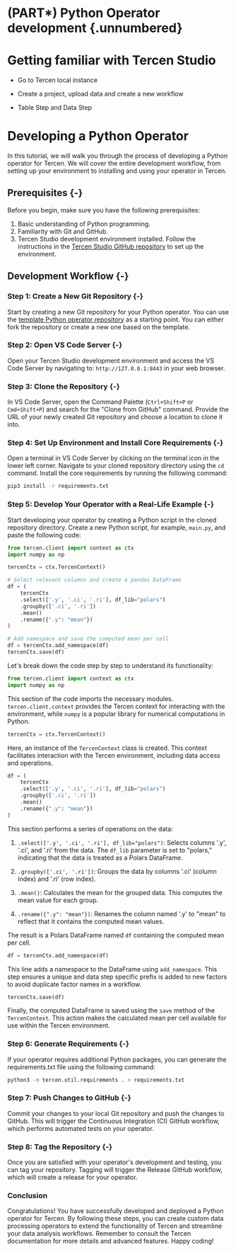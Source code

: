 # (PART\*) Python Operator development {.unnumbered}

# Getting familiar with Tercen Studio

* Go to Tercen local instance

* Create a project, upload data and create a new workflow

* Table Step and Data Step


# Developing a Python Operator

In this tutorial, we will walk you through the process of developing a Python operator for Tercen. We will cover the entire development workflow, from setting up your environment to installing and using your operator in Tercen.

## Prerequisites {-}

Before you begin, make sure you have the following prerequisites:

1. Basic understanding of Python programming.
2. Familiarity with Git and GitHub.
3. Tercen Studio development environment installed. Follow the instructions in the [Tercen Studio GitHub repository](https://github.com/tercen/tercen_studio) to set up the environment.

## Development Workflow {-}

### Step 1: Create a New Git Repository {-}

Start by creating a new Git repository for your Python operator. You can use the [template Python operator repository](https://github.com/tercen/template-python-operator) as a starting point. You can either fork the repository or create a new one based on the template.

### Step 2: Open VS Code Server {-}

Open your Tercen Studio development environment and access the VS Code Server by navigating to: `http://127.0.0.1:8443` in your web browser.

### Step 3: Clone the Repository {-}

In VS Code Server, open the Command Palette (`Ctrl+Shift+P` or `Cmd+Shift+P`) and search for the "Clone from GitHub" command. Provide the URL of your newly created Git repository and choose a location to clone it into.

### Step 4: Set Up Environment and Install Core Requirements {-}

Open a terminal in VS Code Server by clicking on the terminal icon in the lower left corner. Navigate to your cloned repository directory using the `cd` command. Install the core requirements by running the following command:

```bash
pip3 install -r requirements.txt
```

### Step 5: Develop Your Operator with a Real-Life Example {-}

Start developing your operator by creating a Python script in the cloned repository directory. Create a new Python script, for example, `main.py`, and paste the following code:

```python
from tercen.client import context as ctx
import numpy as np

tercenCtx = ctx.TercenContext()

# Select relevant columns and create a pandas DataFrame
df = (
    tercenCtx
    .select(['.y', '.ci', '.ri'], df_lib="polars")
    .groupby(['.ci', '.ri'])
    .mean()
    .rename({".y": "mean"})
)

# Add namespace and save the computed mean per cell
df = tercenCtx.add_namespace(df)
tercenCtx.save(df)
```

Let's break down the code step by step to understand its functionality:

```python
from tercen.client import context as ctx
import numpy as np
```

This section of the code imports the necessary modules. `tercen.client.context` provides the Tercen context for interacting with the environment, while `numpy` is a popular library for numerical computations in Python.

```python
tercenCtx = ctx.TercenContext()
```

Here, an instance of the `TercenContext` class is created. This context facilitates interaction with the Tercen environment, including data access and operations.

```python
df = (
    tercenCtx
    .select(['.y', '.ci', '.ri'], df_lib="polars")
    .groupby(['.ci', '.ri'])
    .mean()
    .rename({".y": "mean"})
)
```

This section performs a series of operations on the data:

1. `.select(['.y', '.ci', '.ri'], df_lib="polars")`: Selects columns '.y', '.ci', and '.ri' from the data. The `df_lib` parameter is set to "polars," indicating that the data is treated as a Polars DataFrame.

2. `.groupby(['.ci', '.ri'])`: Groups the data by columns '.ci' (column index) and '.ri' (row index).

3. `.mean()`: Calculates the mean for the grouped data. This computes the mean value for each group.

4. `.rename({".y": "mean"})`: Renames the column named '.y' to "mean" to reflect that it contains the computed mean values.

The result is a Polars DataFrame named `df` containing the computed mean per cell.

```python
df = tercenCtx.add_namespace(df)
```

This line adds a namespace to the DataFrame using `add_namespace`. This step ensures a unique and data step specific prefix is added to new factors to avoid duplicate factor names in a workflow.

```python
tercenCtx.save(df)
```

Finally, the computed DataFrame is saved using the `save` method of the `TercenContext`. This action makes the calculated mean per cell available for use within the Tercen environment.

### Step 6: Generate Requirements  {-}

If your operator requires additional Python packages, you can generate the requirements.txt file using the following command:

```bash
python3 -m tercen.util.requirements . > requirements.txt
```

### Step 7: Push Changes to GitHub {-}

Commit your changes to your local Git repository and push the changes to GitHub. This will trigger the Continuous Integration (CI) GitHub workflow, which performs automated tests on your operator.

### Step 8: Tag the Repository {-}

Once you are satisfied with your operator's development and testing, you can tag your repository. Tagging will trigger the Release GitHub workflow, which will create a release for your operator.

### Conclusion

Congratulations! You have successfully developed and deployed a Python operator for Tercen.
By following these steps, you can create custom data processing operators to extend the functionality 
of Tercen and streamline your data analysis workflows. Remember to consult the Tercen documentation for more
 details and advanced features. Happy coding!
